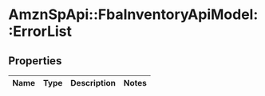 # AmznSpApi::FbaInventoryApiModel::ErrorList

## Properties
Name | Type | Description | Notes
------------ | ------------- | ------------- | -------------

